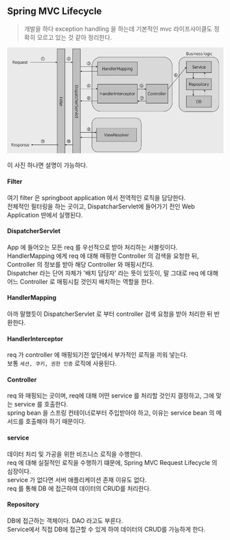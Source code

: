 ## Spring MVC Lifecycle
> 개발을 하다 exception handling 을 하는데 기본적인 mvc 라이프사이클도 정확히 모르고 있는 것 같아 정리한다.

<img src="../../img/spring-mvc-lifecycle-st.png">

이 사진 하나면 설명이 가능하다.  

#### Filter
여기 filter 은 springboot application 에서 전역적인 로직을 담당한다.  
전체적인 필터링을 하는 곳이고, DispatcharServlet에 들어가기 전인 Web Application 딴에서 실행된다. 

#### DispatcherServlet
App 에 들어오는 모든 req 를 우선적으로 받아 처리하는 서블릿이다.  
HandlerMapping 에게 req 에 대해 매핑한 Controller 의 검색을 요청한 뒤, Controller 의 정보를 받아 해당 Controller 와 매핑시킨다.  
Dispatcher 라는 단어 자체가 '배치 담당자' 라는 뜻이 있듯이, 말 그대로 req 에 대해 어느 Controller 로 매핑시킬 것인지 배치하는 역할을 한다. 

#### HandlerMapping
아까 말했듯이 DispatcherServlet 로 부터 controller 검색 요청을 받아 처리한 뒤 반환한다.

#### HandlerInterceptor
req 가 controller 에 매핑되기전 앞단에서 부가적인 로직을 끼워 넣는다.  
보통 `세션, 쿠키, 권한 인증` 로직에 사용된다.

#### Controller
req 와 매핑되는 곳이며, req에 대해 어떤 service 를 처리할 것인지 결정하고, 그에 맞는 service 를 호출한다.  
spring bean 을 스프링 컨테이너로부터 주입받아야 하고, 이유는 service bean 의 메서드를 호출해야 하기 때문이다.

#### service
데이터 처리 및 가공을 위한 비즈니스 로직을 수행한다.  
req 에 대해 실질적인 로직을 수행하기 떄문에, Spring MVC Request Lifecycle 의 심장이다.  
service 가 없다면 서버 애플리케이션 존재 이유도 없다.  
req 를 통해 DB 에 접근하여 데이터의 CRUD를 처리한다.

#### Repository 
DB에 접근하는 객체이다. DAO 라고도 부른다.  
Service에서 직접 DB에 접근할 수 있게 하여 데이터의 CRUD를 가능하게 한다.  
